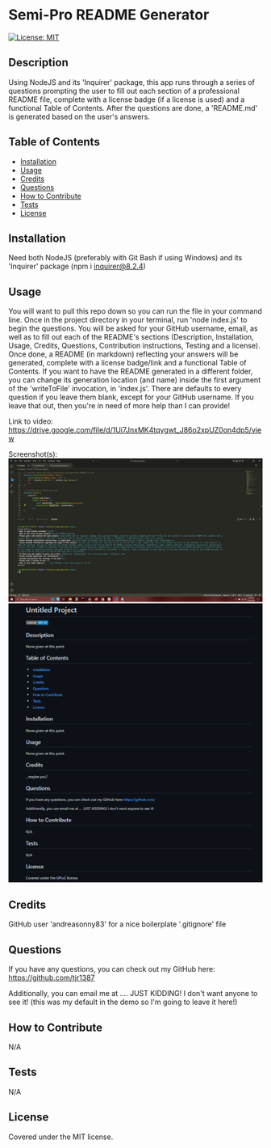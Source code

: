 # Semi-Pro README Generator
[![License: MIT](https://img.shields.io/badge/License-MIT-yellow.svg)](https://opensource.org/licenses/MIT)

## Description

Using NodeJS and its 'Inquirer' package, this app runs through a series of questions prompting the user to fill out each section of a professional README file, complete with a license badge (if a license is used) and a functional Table of Contents. After the questions are done, a 'README.md' is generated based on the user's answers.

## Table of Contents

- [Installation](#installation)
- [Usage](#usage)
- [Credits](#credits)
- [Questions](#questions)
- [How to Contribute](#how-to-contribute)
- [Tests](#tests)
- [License](#license)

## Installation

Need both NodeJS (preferably with Git Bash if using Windows) and its 'Inquirer' package (npm i inquirer@8.2.4)

## Usage

You will want to pull this repo down so you can run the file in your command line. Once in the project directory in your terminal, run 'node index.js' to begin the questions. You will be asked for your GitHub username, email, as well as to fill out each of the README's sections (Description, Installation, Usage, Credits, Questions, Contribution instructions, Testing and a license). Once done, a README (in markdown) reflecting your answers will be generated, complete with a license badge/link and a functional Table of Contents. If you want to have the README generated in a different folder, you can change its generation location (and name) inside the first argument of the 'writeToFile' invocation, in 'index.js'. There are defaults to every question if you leave them blank, except for your GitHub username. If you leave that out, then you're in need of more help than I can provide!

Link to video: https://drive.google.com/file/d/1Ui7JnxMK4tqygwt_J86o2xpUZ0on4dp5/view

Screenshot(s):
![Finished inquirer question set](./assets/mockups/inquirer-complete-terminal.png?raw=true "Example of a finished inquirer set")
![All defaults different license](./assets/mockups/all-defaults-difft-license.png?raw=true "All defaults chosen with a different license than my README")

## Credits

GitHub user 'andreasonny83' for a nice boilerplate '.gitignore' file

## Questions

If you have any questions, you can check out my GitHub here: https://github.com/tjr1387  

Additionally, you can email me at .... JUST KIDDING! I don't want anyone to see it! (this was my default in the demo so I'm going to leave it here!)

## How to Contribute

N/A

## Tests

N/A

## License

Covered under the MIT license.
